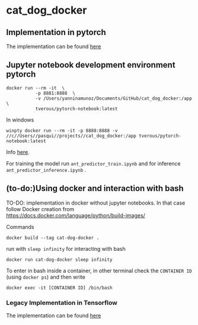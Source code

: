 # cat_dog_docker

## Implementation in pytorch
The implementation can be found [here](https://pytorch.org/tutorials/beginner/transfer_learning_tutorial.html)


## Jupyter notebook development environment pytorch
```
docker run --rm -it  \
           -p 8881:8888  \
           -v /Users/yanninamunoz/Documents/GitHub/cat_dog_docker:/app \
           tverous/pytorch-notebook:latest
```

In windows
```
winpty docker run --rm -it -p 8888:8888 -v //c//Users//pasqui//projects//cat_dog_docker:/app tverous/pytorch-notebook:latest
```

Info [here](https://stackoverflow.com/questions/48623005/docker-error-the-input-device-is-not-a-tty-if-you-are-using-mintty-try-prefi).

For training the model run `ant_predictor_train.ipynb` and for inference `ant_predictor_inference.ipynb` .

## (to-do:)Using docker and interaction with bash

TO-DO: implementation in docker without jupyter notebooks. In that case follow Docker creation from https://docs.docker.com/language/python/build-images/

Commands
```
docker build --tag cat-dog-docker .
```
run with `sleep infinity` for interacting with bash
```
docker run cat-dog-docker sleep infinity
```
To enter in bash inside a container, in other terminal check the `CONTAINER ID` (using `docker ps`) and then write
```
docker exec -it [CONTAINER ID] /bin/bash
```



### Legacy Implementation in Tensorflow
The implementation can be found [here](https://colab.research.google.com/github/tensorflow/docs/blob/master/site/en/tutorials/images/transfer_learning.ipynb?force_kitty_mode=1&force_corgi_mode=1#scrollTo=Q9pFlFWgBKgH)